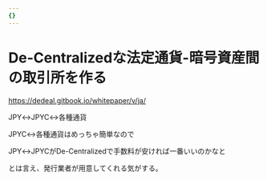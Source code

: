 ```yaml
---
{}
---
```

# De-Centralizedな法定通貨-暗号資産間の取引所を作る

https://dedeal.gitbook.io/whitepaper/v/ja/

JPY↔︎JPYC↔︎各種通貨

JPYC↔︎各種通貨はめっちゃ簡単なので

JPY↔︎JPYCがDe-Centralizedで手数料が安ければ一番いいのかなと

とは言え、発行業者が用意してくれる気がする。